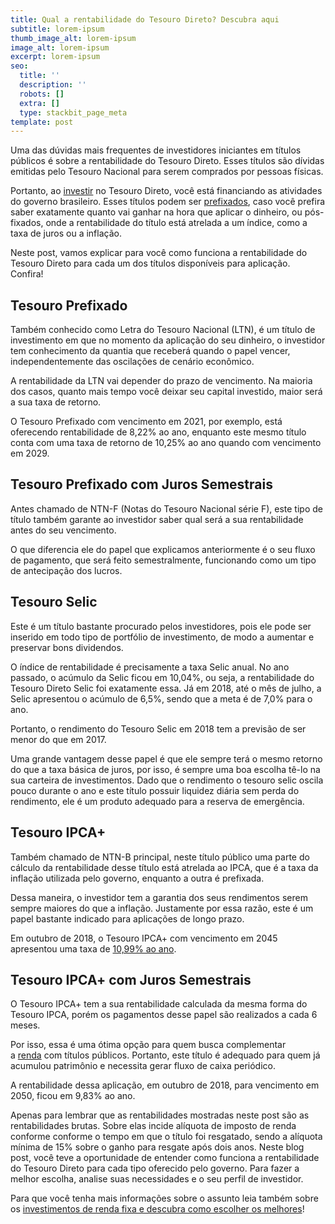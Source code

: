 ```yaml
---
title: Qual a rentabilidade do Tesouro Direto? Descubra aqui
subtitle: lorem-ipsum
thumb_image_alt: lorem-ipsum
image_alt: lorem-ipsum
excerpt: lorem-ipsum
seo:
  title: ''
  description: ''
  robots: []
  extra: []
  type: stackbit_page_meta
template: post
---
```

Uma das dúvidas mais frequentes de investidores iniciantes em títulos públicos é sobre a rentabilidade do Tesouro Direto. Esses títulos são dívidas emitidas pelo Tesouro Nacional para serem comprados por pessoas físicas.

Portanto, ao [investir](https://saudemaisacao.com.br/blog/voce-sabe-quanto-investir-em-renda-fixa/) no Tesouro Direto, você está financiando as atividades do governo brasileiro. Esses títulos podem ser [prefixados](https://saudemaisacao.com.br/blog/pos-ou-pre-como-investir-em-renda-fixa/), caso você prefira saber exatamente quanto vai ganhar na hora que aplicar o dinheiro, ou pós-fixados, onde a rentabilidade do título está atrelada a um índice, como a taxa de juros ou a inflação.

Neste post, vamos explicar para você como funciona a rentabilidade do Tesouro Direto para cada um dos títulos disponíveis para aplicação. Confira!

## **Tesouro Prefixado**

Também conhecido como Letra do Tesouro Nacional (LTN), é um título de investimento em que no momento da aplicação do seu dinheiro, o investidor tem conhecimento da quantia que receberá quando o papel vencer, independentemente das oscilações de cenário econômico.

A rentabilidade da LTN vai depender do prazo de vencimento. Na maioria dos casos, quanto mais tempo você deixar seu capital investido, maior será a sua taxa de retorno.

O Tesouro Prefixado com vencimento em 2021, por exemplo, está oferecendo rentabilidade de 8,22% ao ano, enquanto este mesmo título conta com uma taxa de retorno de 10,25% ao ano quando com vencimento em 2029.

## **Tesouro Prefixado com Juros Semestrais**

Antes chamado de NTN-F (Notas do Tesouro Nacional série F), este tipo de título também garante ao investidor saber qual será a sua rentabilidade antes do seu vencimento.

O que diferencia ele do papel que explicamos anteriormente é o seu fluxo de pagamento, que será feito semestralmente, funcionando como um tipo de antecipação dos lucros.

## **Tesouro Selic**

Este é um título bastante procurado pelos investidores, pois ele pode ser inserido em todo tipo de portfólio de investimento, de modo a aumentar e preservar bons dividendos.

O índice de rentabilidade é precisamente a taxa Selic anual. No ano passado, o acúmulo da Selic ficou em 10,04%, ou seja, a rentabilidade do Tesouro Direto Selic foi exatamente essa. Já em 2018, até o mês de julho, a Selic apresentou o acúmulo de 6,5%, sendo que a meta é de 7,0% para o ano.

Portanto, o rendimento do Tesouro Selic em 2018 tem a previsão de ser menor do que em 2017.

Uma grande vantagem desse papel é que ele sempre terá o mesmo retorno do que a taxa básica de juros, por isso, é sempre uma boa escolha tê-lo na sua carteira de investimentos. Dado que o rendimento o tesouro selic oscila pouco durante o ano e este título possuir liquidez diária sem perda do rendimento, ele é um produto adequado para a reserva de emergência.

## **Tesouro IPCA+**

Também chamado de NTN-B principal, neste título público uma parte do cálculo da rentabilidade desse título está atrelada ao IPCA, que é a taxa da inflação utilizada pelo governo, enquanto a outra é prefixada.

Dessa maneira, o investidor tem a garantia dos seus rendimentos serem sempre maiores do que a inflação. Justamente por essa razão, este é um papel bastante indicado para aplicações de longo prazo.

Em outubro de 2018, o Tesouro IPCA+ com vencimento em 2045 apresentou uma taxa de [10,99% ao ano](http://www.tesouro.gov.br/-/rentabilidade-acumulada).

## **Tesouro IPCA+ com Juros Semestrais**

O Tesouro IPCA+ tem a sua rentabilidade calculada da mesma forma do Tesouro IPCA, porém os pagamentos desse papel são realizados a cada 6 meses.

Por isso, essa é uma ótima opção para quem busca complementar a [renda](https://saudemaisacao.com.br/blog/afinal-o-que-e-renda-fixa-e-renda-variavel/) com títulos públicos. Portanto, este título é adequado para quem já acumulou patrimônio e necessita gerar fluxo de caixa periódico.

A rentabilidade dessa aplicação, em outubro de 2018, para vencimento em 2050, ficou em 9,83% ao ano.

Apenas para lembrar que as rentabilidades mostradas neste post são as rentabilidades brutas. Sobre elas incide alíquota de imposto de renda conforme conforme o tempo em que o título foi resgatado, sendo a alíquota mínima de 15% sobre o ganho para resgate após dois anos.
Neste blog post, você teve a oportunidade de entender como funciona a rentabilidade do Tesouro Direto para cada tipo oferecido pelo governo. Para fazer a melhor escolha, analise suas necessidades e o seu perfil de investidor.

Para que você tenha mais informações sobre o assunto leia também sobre os [investimentos de renda fixa e descubra como escolher os melhores](https://saudemaisacao.com.br/blog/investimentos-de-renda-fixa-descubra-como-escolher-os-melhores/)!
